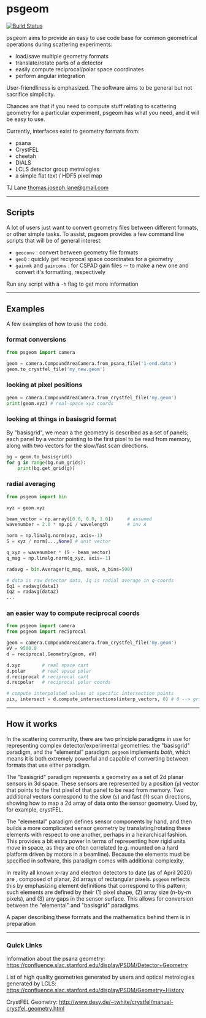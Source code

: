 # psgeom
[![Build Status](https://travis-ci.org/slaclab/psgeom.svg?branch=master)](https://travis-ci.org/slaclab/psgeom)

psgeom aims to provide an easy to use code base for common geometrical 
operations during scattering experiments:
* load/save multiple geometry formats
* translate/rotate parts of a detector
* easily compute reciprocal/polar space coordinates
* perform angular integration

User-friendliness is emphasized. The software aims to be general
but not sacrifice simplicity.

Chances are that if you need to compute stuff relating to scattering
geometry for a particular experiment, psgeom has what you need, and
it will be easy to use.

Currently, interfaces exist to geometry formats from:
* psana
* CrystFEL
* cheetah
* DIALS
* LCLS detector group metrologies
* a simple flat text / HDF5 pixel map

TJ Lane <thomas.joseph.lane@gmail.com>

------

## Scripts ##

A lot of users just want to convert geometry files between different formats, or other simple tasks. To assist, psgeom provides a few command line scripts that will be of general interest:

* `geoconv` : convert between geometry file formats
* `geoQ` : quickly get reciprocal space coordinates for a geometry
* `gainmk` and `gainconv` : for CSPAD gain files -- to make a new one and convert it's formatting, respectively

Run any script with a `-h` flag to get more information

------

## Examples ##
A few examples of how to use the code.

### format conversions ###
```python
from psgeom import camera

geom = camera.CompoundAreaCamera.from_psana_file('1-end.data')
geom.to_crystfel_file('my_new.geom')
```

### looking at pixel positions ###
```python
geom = camera.CompoundAreaCamera.from_crystfel_file('my.geom')
print(geom.xyz) # real-space xyz coords
```

### looking at things in basisgrid format ###
By "basisgrid", we mean a the geometry is described as a set of panels; each panel by a vector pointing
to the first pixel to be read from memory, along with two vectors for the slow/fast scan directions.
```python
bg = geom.to_basisgrid()
for g in range(bg.num_grids):
    print(bg.get_grid(g))
```

### radial averaging ###
```python
from psgeom import bin

xyz = geom.xyz

beam_vector = np.array([0.0, 0.0, 1.0])     # assumed
wavenumber = 2.0 * np.pi / wavelength       # inv A

norm = np.linalg.norm(xyz, axis=-1)
S = xyz / norm[...,None] # unit vector

q_xyz = wavenumber * (S - beam_vector)
q_mag = np.linalg.norm(q_xyz, axis=-1)

radavg = bin.Averager(q_mag, mask, n_bins=500)

# data is raw detector data, Iq is radial average in q-coords
Iq1 = radavg(data1) 
Iq2 = radavg(data2) 
...
```

### an easier way to compute reciprocal coords ###
```python
from psgeom import camera
from psgeom import reciprocal

geom = camera.CompoundAreaCamera.from_crystfel_file('my.geom')
eV = 9500.0
d = reciprocal.Geometry(geom, eV)

d.xyz        # real space cart
d.polar      # real space polar
d.reciprocal # reciprocal cart
d.recpolar   # reciprocal polar coords

# compute interpolated values at specific intersection points
pix, intersect = d.compute_intersections(interp_vectors, 0) # 0 --> grid_index
```


-------

## How it works ##

In the scattering community, there are two principle paradigms in use for representing complex detector/experimental geometries: the "basisgrid" paradigm, and the "elemental" paradigm. `psgeom` implements *both*, which means it is both extremely powerful and capable of converting between formats that use either paradigm.

The "basisgrid" paradigm represents a geometry as a set of 2d planar sensors in 3d space. These sensors are represented by a position (`p`) vector that points to the first pixel of that panel to be read from memory. Two additional vectors correspond to the slow (`s`) and fast (`f`) scan directions, showing how to map a 2d array of data onto the sensor geometry. Used by, for example, crystFEL.

The "elemental" paradigm defines sensor components by hand, and then builds a more complicated sensor geometry by translating/rotating these elements with respect to one another, perhaps in a heirarchical fashion. This provides a bit extra power in terms of representing how rigid units move in space, as they are often correlated (e.g. mounted on a hard platform driven by motors in a beamline). Because the elements must be specified in software, this paradigm comes with additional complexity.

In reality all known x-ray and electron detectors to date (as of April 2020) are , composed of planar, 2d arrays of rectangular pixels. `psgeom` reflects this by emphasizing element definitions that correspond to this pattern; such elements are defined by their (1) pixel shape, (2) array size (n-by-m pixels), and (3) any gaps in the sensor surface. This allows for conversion between the "elemental" and "basisgrid" paradigms.

A paper describing these formats and the mathematics behind them is in preparation

-------

### Quick Links ###

Information about the psana geometry:
https://confluence.slac.stanford.edu/display/PSDM/Detector+Geometry

List of high quality geometries generated by users and optical metrologies generated by LCLS:
https://confluence.slac.stanford.edu/display/PSDM/Geometry+History

CrystFEL Geometry:
http://www.desy.de/~twhite/crystfel/manual-crystfel_geometry.html


